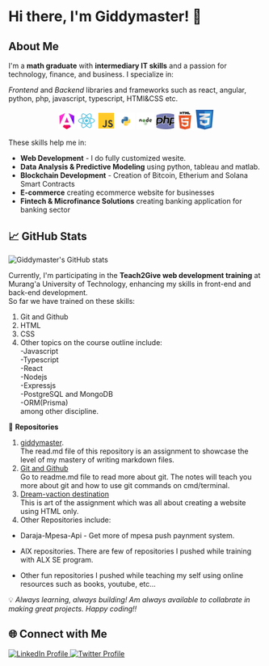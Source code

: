 # Hi there, I'm Giddymaster! 👋

## About Me
I'm a **math graduate** with **intermediary IT skills** and a passion for technology, finance, and business. I specialize in:

*Frontend* and *Backend* libraries and frameworks such as react, angular, python, php, javascript, typescript, HTMl&CSS etc.  

<p style="text-align: center;">
  <a href="angular" target="_blank"><img src="./src/images/angular.jpeg" alt="Angular" width="35"></a>
  <a href="reat" target="_blank"><img src="./src/images/react.svg" alt="React" width="35"></a>
  <a href="javascript" target="_blank"><img src="./src/images/js.svg" alt="JavaScript" width="35"></a>
  <a href="python" target="_blank"><img src="./src/images/python.png" alt="Python" width="35"></a>
  <a href="node" target="_blank"><img src="./src/images/node.png" alt="Node.js" width="35"></a>
  <a href="php" target="_blank"><img src="./src/images/php.jpeg" alt="PhP" width="35"></a>
  <a href="html" target="_blank"><img src="./src/images/html.jpeg" alt="HTML" width="35"></a>
  <a href="css" target="_blank"><img src="./src/images/css.jpeg" alt="CSS" width="35"></a>
</p>

These skills help me in:
- **Web Development** - I do fully customized wesite. 
- **Data Analysis & Predictive Modeling** using python, tableau and matlab.
- **Blockchain Development** - Creation of Bitcoin, Etherium and Solana Smart Contracts  
- **E-commerce** creating ecommerce website for businesses
- **Fintech & Microfinance Solutions** creating banking application for banking sector

## 📈 GitHub Stats
![Giddymaster's GitHub stats](https://github-readme-stats.vercel.app/api?username=Giddymaster&show_icons=true&theme=radical)  

Currently, I'm participating in the **Teach2Give web development training** at Murang'a University of Technology, enhancing my skills in front-end and back-end development.  
So far we have trained on these skills:
1. Git and Github
1. HTML
1. CSS
1. Other topics on the course outline include:  
-Javascript  
-Typescript  
-React  
-Nodejs  
-Expressjs  
-PostgreSQL and MongoDB  
-ORM(Prisma)  
among other discipline.


🔗 **Repositories**  
1. [giddymaster](https://github.com/Giddymaster/giddymaster).  
The read.md file of this repository is an assignment to showcase the level of my mastery of writing markdown files. 
1. [Git and Github](https://github.com/Giddymaster/Everyday-Git)  
Go to readme.md file to read more about git. The notes will teach you more about git and how to use git commands on cmd/terminal.  
1. [Dream-vaction destination](https://github.com/Giddymaster/dream-vacation-destinations)  
This is art of the assignment which was all about creating a website using HTML only.
1. Other Repositories include: 
- Daraja-Mpesa-Api - Get more of mpesa push paynment system.  

- AlX repositories. There are few of repositories I pushed while training with ALX SE program.

- Other fun repositories I pushed while teaching my self using online resources such as books, youtube, etc...

💡 *Always learning, always building! Am always available to collabrate in making great projects. Happy coding‼️*

## 🌐 Connect with Me
<p text-align="center">

<a href="https://www.linkedin.com/in/gideon-mwangi/" target="_blank">
  <img src="https://img.shields.io/badge/LinkedIn-Connect-blue?style=flat&logo=linkedin" alt="LinkedIn Profile">
</a>
<a href="https://twitter.com/Giddybrown3" target="_blank"><img src="https://img.shields.io/badge/Twitter-Follow-blue?style=flat&logo=twitter" alt="Twitter Profile">
</p>
